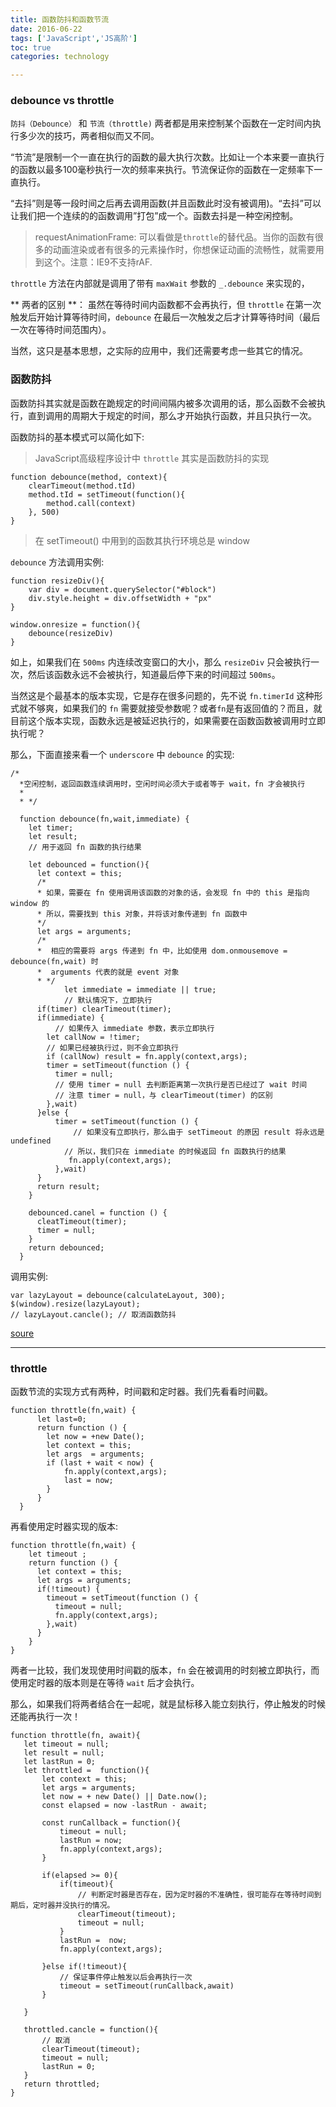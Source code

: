 ```yaml
---
title: 函数防抖和函数节流
date: 2016-06-22       
tags: ['JavaScript','JS高阶']
toc: true
categories: technology

---
```

### debounce vs throttle
`防抖（Debounce）` 和 `节流（throttle)` 两者都是用来控制某个函数在一定时间内执行多少次的技巧，两者相似而又不同。

“节流”是限制一个一直在执行的函数的最大执行次数。比如让一个本来要一直执行的函数以最多100毫秒执行一次的频率来执行。节流保证你的函数在一定频率下一直执行。

“去抖”则是等一段时间之后再去调用函数(并且函数此时没有被调用)。“去抖”可以让我们把一个连续的的函数调用”打包”成一个。函数去抖是一种空闲控制。

> requestAnimationFrame: 可以看做是`throttle`的替代品。当你的函数有很多的动画渲染或者有很多的元素操作时，你想保证动画的流畅性，就需要用到这个。注意：IE9不支持rAF.

`throttle` 方法在内部就是调用了带有 `maxWait` 参数的 `_.debounce` 来实现的，

** 两者的区别 **： 虽然在等待时间内函数都不会再执行，但 `throttle` 在第一次触发后开始计算等待时间，`debounce` 在最后一次触发之后才计算等待时间（最后一次在等待时间范围内）。

当然，这只是基本思想，之实际的应用中，我们还需要考虑一些其它的情况。




### 函数防抖


函数防抖其实就是函数在跪规定的时间间隔内被多次调用的话，那么函数不会被执行，直到调用的周期大于规定的时间，那么才开始执行函数，并且只执行一次。

函数防抖的基本模式可以简化如下:

> JavaScript高级程序设计中 `throttle` 其实是函数防抖的实现

```
function debounce(method, context){
	clearTimeout(method.tId)
	method.tId = setTimeout(function(){
		method.call(context)
	}, 500)
}
```

> 在 setTimeout() 中用到的函数其执行环境总是 window

`debounce` 方法调用实例:

```
function resizeDiv(){
	var div = document.querySelector("#block")
	div.style.height = div.offsetWidth + "px"
}

window.onresize = function(){
	debounce(resizeDiv)
}
```

如上，如果我们在 `500ms` 内连续改变窗口的大小，那么 `resizeDiv` 只会被执行一次，然后该函数永远不会被执行，知道最后停下来的时间超过 `500ms`。

当然这是个最基本的版本实现，它是存在很多问题的，先不说 `fn.timerId` 这种形式就不够爽，如果我们的 `fn` 需要就接受参数呢？或者`fn`是有返回值的？而且，就目前这个版本实现，函数永远是被延迟执行的，如果需要在函数函数被调用时立即执行呢？

那么，下面直接来看一个 `underscore` 中 `debounce` 的实现:

```
/*
  *空闲控制，返回函数连续调用时，空闲时间必须大于或者等于 wait，fn 才会被执行
  *
  * */

  function debounce(fn,wait,immediate) {
    let timer;
    let result;
    // 用于返回 fn 函数的执行结果

    let debounced = function(){
      let context = this;
      /*
      * 如果，需要在 fn 使用调用该函数的对象的话，会发现 fn 中的 this 是指向 window 的
      * 所以，需要找到 this 对象，并将该对象传递到 fn 函数中
      */
      let args = arguments;
      /*
      *  相应的需要将 args 传递到 fn 中，比如使用 dom.onmousemove = debounce(fn,wait) 时
      *  arguments 代表的就是 event 对象
      * */
			let immediate = immediate || true;
			// 默认情况下，立即执行
      if(timer) clearTimeout(timer);
      if(immediate) {
          // 如果传入 immediate 参数，表示立即执行
        let callNow = !timer;
        // 如果已经被执行过，则不会立即执行
        if (callNow) result = fn.apply(context,args);
        timer = setTimeout(function () {
          timer = null;
          // 使用 timer = null 去判断距离第一次执行是否已经过了 wait 时间
          // 注意 timer = null，与 clearTimeout(timer) 的区别
        },wait)
      }else {
          timer = setTimeout(function () {
              // 如果没有立即执行，那么由于 setTimeout 的原因 result 将永远是 undefined
            // 所以，我们只在 immediate 的时候返回 fn 函数执行的结果
             fn.apply(context,args);
          },wait)
      }
      return result;
    }

    debounced.canel = function () {
      cleatTimeout(timer);
      timer = null;
    }
    return debounced;
  }

```

调用实例:

```
var lazyLayout = debounce(calculateLayout, 300);
$(window).resize(lazyLayout);
// lazyLayout.cancle(); // 取消函数防抖
```


[soure](https://github.com/mqyqingfeng/Blog/issues/22)

---
### throttle

函数节流的实现方式有两种，时间戳和定时器。我们先看看时间戳。


```
function throttle(fn,wait) {
      let last=0;
      return function () {
        let now = +new Date();
        let context = this;
        let args  = arguments;
        if (last + wait < now) {
            fn.apply(context,args);
            last = now;
        }
      }
  }
```

再看使用定时器实现的版本:

```
function throttle(fn,wait) {
    let timeout ;
    return function () {
      let context = this;
      let args = arguments;
      if(!timeout) {
        timeout = setTimeout(function () {
          timeout = null;
          fn.apply(context,args);
        },wait)
      }
    }
}
```

 两者一比较，我们发现使用时间戳的版本，`fn` 会在被调用的时刻被立即执行，而使用定时器的版本则是在等待 `wait` 后才会执行。


 那么，如果我们将两者结合在一起呢，就是鼠标移入能立刻执行，停止触发的时候还能再执行一次！

 ```
function throttle(fn, await){
	let timeout = null;
	let result = null;
	let lastRun = 0;
	let throttled =  function(){
		let context = this;
		let args = arguments;
		let now = + new Date() || Date.now();
		const elapsed = now -lastRun - await;

		const runCallback = function(){
			timeout = null;
			lastRun = now;
			fn.apply(context,args);
		}

		if(elapsed >= 0){
			if(timeout){
				// 判断定时器是否存在，因为定时器的不准确性，很可能存在等待时间到期后，定时器并没执行的情况。
				clearTimeout(timeout);
				timeout = null;
			}
			lastRun =  now;
			fn.apply(context,args);

		}else if(!timeout){
			// 保证事件停止触发以后会再执行一次
			timeout = setTimeout(runCallback,await)
		}

	}

	throttled.cancle = function(){
		// 取消
		clearTimeout(timeout);
		timeout = null;
		lastRun = 0;
	}
	return throttled;
}
 ```

